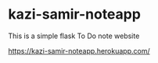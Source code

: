 # kazi-samir-noteapp
This is a simple flask To Do note website


https://kazi-samir-noteapp.herokuapp.com/
